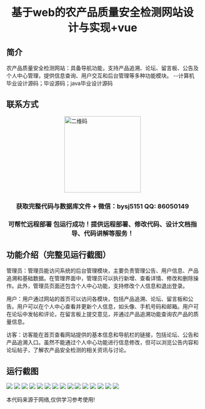 <p><h1 align="center">基于web的农产品质量安全检测网站设计与实现+vue</h1></p>

## 简介
农产品质量安全检测网站：具备导航功能，支持产品追溯、论坛、留言板、公告及个人中心管理，提供信息查询、用户交互和后台管理等多种功能模块。    --计算机毕业设计源码；毕设源码；java毕业设计源码


## 联系方式
<img src="https://bs-1329754181.cos.ap-shanghai.myqcloud.com/wx.jpg" alt="二维码" style="display: block; margin: 0 auto;" width="200px">
<p><h3 align="center">获取完整代码与数据库文件 + 微信：bysj5151 QQ: 86050149</h3></p>
<p><h3 align="center">可帮忙远程部署 包运行成功！提供远程部署、修改代码、设计文档指导、代码讲解等服务！</h3></p>

## 功能介绍（完整见运行截图）
管理员：管理员能访问系统的后台管理模块，主要负责管理公告、用户信息、产品追溯和基础数据。在管理界面中，管理员可以执行新增、查看详情、修改和删除操作。此外，管理员页面还包含个人中心功能，支持修改个人信息和退出登录。

用户：用户通过网站的首页可以访问各模块，包括产品追溯、论坛、留言板和公告。用户可以在个人中心查看并更新个人信息，如头像、手机号码和邮箱。用户可在论坛中发帖和评论，在留言板上提交意见，并通过产品追溯功能查询农产品的质量信息。

访客：访客能在首页查看网站提供的基本信息和导航栏的链接，包括论坛、公告和产品追溯入口。虽然不能通过个人中心功能进行信息修改，但可以浏览公告内容和论坛帖子，了解农产品安全检测的相关资讯与讨论。


## 运行截图
![](https://bs-1329754181.cos.ap-shanghai.myqcloud.com/ssm/AgriculturalProductQualitySafetyDetectionWebsite/img/001.jpg)
![](https://bs-1329754181.cos.ap-shanghai.myqcloud.com/ssm/AgriculturalProductQualitySafetyDetectionWebsite/img/002.jpg)
![](https://bs-1329754181.cos.ap-shanghai.myqcloud.com/ssm/AgriculturalProductQualitySafetyDetectionWebsite/img/003.jpg)
![](https://bs-1329754181.cos.ap-shanghai.myqcloud.com/ssm/AgriculturalProductQualitySafetyDetectionWebsite/img/004.jpg)
![](https://bs-1329754181.cos.ap-shanghai.myqcloud.com/ssm/AgriculturalProductQualitySafetyDetectionWebsite/img/005.jpg)
![](https://bs-1329754181.cos.ap-shanghai.myqcloud.com/ssm/AgriculturalProductQualitySafetyDetectionWebsite/img/006.jpg)
![](https://bs-1329754181.cos.ap-shanghai.myqcloud.com/ssm/AgriculturalProductQualitySafetyDetectionWebsite/img/007.jpg)
![](https://bs-1329754181.cos.ap-shanghai.myqcloud.com/ssm/AgriculturalProductQualitySafetyDetectionWebsite/img/008.jpg)
![](https://bs-1329754181.cos.ap-shanghai.myqcloud.com/ssm/AgriculturalProductQualitySafetyDetectionWebsite/img/009.jpg)
![](https://bs-1329754181.cos.ap-shanghai.myqcloud.com/ssm/AgriculturalProductQualitySafetyDetectionWebsite/img/010.jpg)
![](https://bs-1329754181.cos.ap-shanghai.myqcloud.com/ssm/AgriculturalProductQualitySafetyDetectionWebsite/img/011.jpg)
![](https://bs-1329754181.cos.ap-shanghai.myqcloud.com/ssm/AgriculturalProductQualitySafetyDetectionWebsite/img/012.jpg)
![](https://bs-1329754181.cos.ap-shanghai.myqcloud.com/ssm/AgriculturalProductQualitySafetyDetectionWebsite/img/013.jpg)
![](https://bs-1329754181.cos.ap-shanghai.myqcloud.com/ssm/AgriculturalProductQualitySafetyDetectionWebsite/img/014.jpg)
![](https://bs-1329754181.cos.ap-shanghai.myqcloud.com/ssm/AgriculturalProductQualitySafetyDetectionWebsite/img/015.jpg)

<p>本代码来源于网络,仅供学习参考使用!</p>
